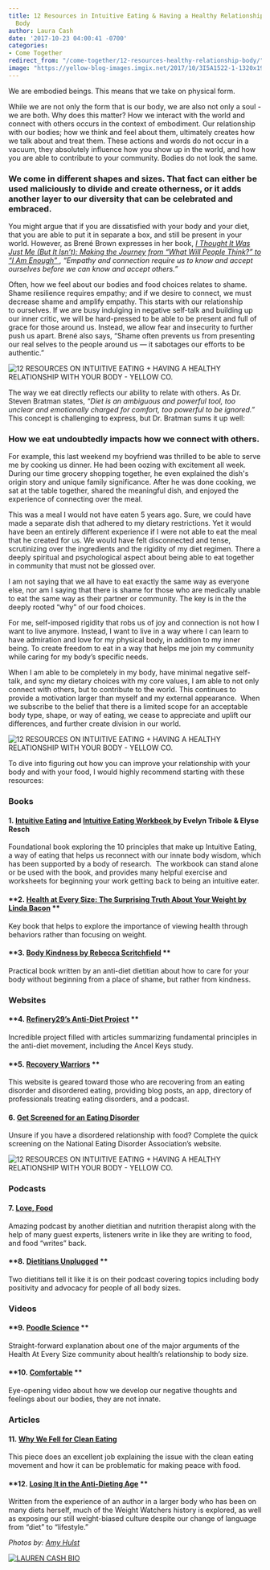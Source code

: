 ```yaml
---
title: 12 Resources in Intuitive Eating & Having a Healthy Relationship With Your
  Body
author: Laura Cash
date: '2017-10-23 04:00:41 -0700'
categories:
- Come Together
redirect_from: "/come-together/12-resources-healthy-relationship-body/"
image: "https://yellow-blog-images.imgix.net/2017/10/3I5A1522-1-1320x1980.jpg"
---
```


We are embodied beings. This means that we take on physical form.

<!-- more -->

While we are not only the form that is our body, we are also not only a soul - we are both. Why does this matter? How we interact with the world and connect with others occurs in the context of embodiment. Our relationship with our bodies; how we think and feel about them, ultimately creates how we talk about and treat them. These actions and words do not occur in a vacuum, they absolutely influence how you show up in the world, and how you are able to contribute to your community. Bodies do not look the same.

### **We come in different shapes and sizes. That fact can either be used maliciously to divide and create otherness, or it adds another layer to our diversity that can be celebrated and embraced.**

You might argue that if you are dissatisfied with your body and your diet, that you are able to put it in separate a box, and still be present in your world. However, as Brené Brown expresses in her book, [_I Thought It Was Just Me (But It Isn’t): Making the Journey from “What Will People Think?” to “I Am Enough”_ ](https://www.amazon.com/Thought-Was-Just-but-isnt/dp/1491513853), _“Empathy and connection require us to know and accept ourselves before we can know and accept others.”_

Often, how we feel about our bodies and food choices relates to shame. Shame resilience requires empathy; and if we desire to connect, we must decrease shame and amplify empathy. This starts with our relationship to ourselves. If we are busy indulging in negative self-talk and building up our inner critic, we will be hard-pressed to be able to be present and full of grace for those around us. Instead, we allow fear and insecurity to further push us apart. Brené also says, “Shame often prevents us from presenting our real selves to the people around us — it sabotages our efforts to be authentic.”

![12 RESOURCES ON INTUITIVE EATING + HAVING A HEALTHY RELATIONSHIP WITH YOUR BODY - YELLOW CO.](https://yellow-blog-images.imgix.net/2017/10/3I5A1662.jpg)

The way we eat directly reflects our ability to relate with others. As Dr. Steven Bratman states, _“Diet is an ambiguous and powerful tool, too unclear and emotionally charged for comfort, too powerful to be ignored.”_ This concept is challenging to express, but Dr. Bratman sums it up well:

### **How we eat undoubtedly impacts how we connect with others.**

For example, this last weekend my boyfriend was thrilled to be able to serve me by cooking us dinner. He had been oozing with excitement all week. During our time grocery shopping together, he even explained the dish's origin story and unique family significance. After he was done cooking, we sat at the table together, shared the meaningful dish, and enjoyed the experience of connecting over the meal.

This was a meal I would not have eaten 5 years ago. Sure, we could have made a separate dish that adhered to my dietary restrictions. Yet it would have been an entirely different experience if I were not able to eat the meal that he created for us. We would have felt disconnected and tense, scrutinizing over the ingredients and the rigidity of my diet regimen. There a deeply spiritual and psychological aspect about being able to eat together in community that must not be glossed over.

I am not saying that we all have to eat exactly the same way as everyone else, nor am I saying that there is shame for those who are medically unable to eat the same way as their partner or community. The key is in the the deeply rooted “why” of our food choices.

For me, self-imposed rigidity that robs us of joy and connection is not how I want to live anymore. Instead, I want to live in a way where I can learn to have admiration and love for my physical body, in addition to my inner being. To create freedom to eat in a way that helps me join my community while caring for my body’s specific needs.

When I am able to be completely in my body, have minimal negative self-talk, and sync my dietary choices with my core values, I am able to not only connect with others, but to contribute to the world. This continues to provide a motivation larger than myself and my external appearance.  When we subscribe to the belief that there is a limited scope for an acceptable body type, shape, or way of eating, we cease to appreciate and uplift our differences, and further create division in our world.

![12 RESOURCES ON INTUITIVE EATING + HAVING A HEALTHY RELATIONSHIP WITH YOUR BODY - YELLOW CO.](https://yellow-blog-images.imgix.net/2017/10/3I5A1339.jpg)

To dive into figuring out how you can improve your relationship with your body and with your food, I would highly recommend starting with these resources:

### **Books**

#### **1. [Intuitive Eating](http://a.co/coonmpE) and [Intuitive Eating Workbook ](http://a.co/9mFbxpR)by Evelyn Tribole & Elyse Resch**

Foundational book exploring the 10 principles that make up Intuitive Eating, a way of eating that helps us reconnect with our innate body wisdom, which has been supported by a body of research.  The workbook can stand alone or be used with the book, and provides many helpful exercise and worksheets for beginning your work getting back to being an intuitive eater.

#### **2. [Health at Every Size: The Surprising Truth About Your Weight by Linda Bacon](http://a.co/goBA6La) **

Key book that helps to explore the importance of viewing health through behaviors rather than focusing on weight.

#### **3. [Body Kindness by Rebecca Scritchfield](http://a.co/iHCmZl6) **

Practical book written by an anti-diet dietitian about how to care for your body without beginning from a place of shame, but rather from kindness.

### **Websites**

#### **4. [Refinery29’s Anti-Diet Project](http://www.refinery29.com/the-anti-diet-project) **

Incredible project filled with articles summarizing fundamental principles in the anti-diet movement, including the Ancel Keys study.

#### **5. [Recovery Warriors](http://recoverywarriors.com) **

This website is geared toward those who are recovering from an eating disorder and disordered eating, providing blog posts, an app, directory of professionals treating eating disorders, and a podcast.

#### **6. [Get Screened for an Eating Disorder](https://www.nationaleatingdisorders.org/screening-tool)**

Unsure if you have a disordered relationship with food? Complete the quick screening on the National Eating Disorder Association’s website.

![12 RESOURCES ON INTUITIVE EATING + HAVING A HEALTHY RELATIONSHIP WITH YOUR BODY - YELLOW CO.](https://yellow-blog-images.imgix.net/2017/10/3I5A1563.jpg)

### **Podcasts**

#### **7. [Love, Food](http://www.juliedillonrd.com/lovefoodpodcast/)**

Amazing podcast by another dietitian and nutrition therapist along with the help of many guest experts, listeners write in like they are writing to food, and food “writes” back.

#### **8. [Dietitians Unplugged](https://itunes.apple.com/us/podcast/dietitians-unplugged-podcast/id1044293380?mt=2) **

Two dietitians tell it like it is on their podcast covering topics including body positivity and advocacy for people of all body sizes.

### **Videos**

#### **9. [Poodle Science](https://youtu.be/H89QQfXtc-k) **

Straight-forward explanation about one of the major arguments of the Health At Every Size community about health’s relationship to body size.

#### **10. [Comfortable](https://youtu.be/f0tEcxLDDd4) **

Eye-opening video about how we develop our negative thoughts and feelings about our bodies, they are not innate.

### **Articles**

#### **11. [Why We Fell for Clean Eating](https://www.theguardian.com/lifeandstyle/2017/aug/11/why-we-fell-for-clean-eating)**

This piece does an excellent job explaining the issue with the clean eating movement and how it can be problematic for making peace with food.

#### **12. [Losing It in the Anti-Dieting Age](https://www.nytimes.com/2017/08/02/magazine/weight-watchers-oprah-losing-it-in-the-anti-dieting-age.html?mcubz=3) **

Written from the experience of an author in a larger body who has been on many diets herself, much of the Weight Watchers history is explored, as well as exposing our still weight-biased culture despite our change of language from “diet” to “lifestyle.”

_Photos by: [Amy Hulst](https://www.instagram.com/amyhulstforpresident/)_

[![LAUREN CASH BIO](https://yellow-blog-images.imgix.net/2016/03/LAUREN-CASH-BIO.jpg)](https://laurencashrdn.com/)
